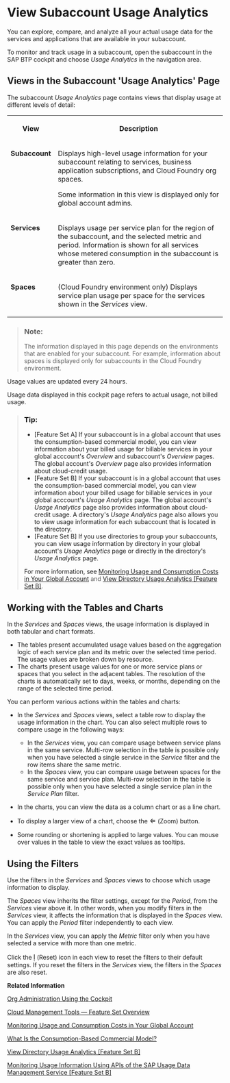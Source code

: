 <!-- loio8f4d9db9ecb34b08865c2c7a61d7719f -->

<link rel="stylesheet" type="text/css" href="../css/sap-icons.css"/>

# View Subaccount Usage Analytics

You can explore, compare, and analyze all your actual usage data for the services and applications that are available in your subaccount.

To monitor and track usage in a subaccount, open the subaccount in the SAP BTP cockpit and choose *Usage Analytics* in the navigation area.



<a name="loio8f4d9db9ecb34b08865c2c7a61d7719f__section_xyh_sjc_tdb"/>

## Views in the Subaccount 'Usage Analytics' Page

The subaccount *Usage Analytics* page contains views that display usage at different levels of detail:


<table>
<tr>
<th valign="top">

View

</th>
<th valign="top">

Description

</th>
</tr>
<tr>
<td valign="top">

**Subaccount** 

</td>
<td valign="top">

Displays high-level usage information for your subaccount relating to services, business application subscriptions, and Cloud Foundry org spaces.

Some information in this view is displayed only for global account admins.

</td>
</tr>
<tr>
<td valign="top">

**Services** 

</td>
<td valign="top">

Displays usage per service plan for the region of the subaccount, and the selected metric and period. Information is shown for all services whose metered consumption in the subaccount is greater than zero.

</td>
</tr>
<tr>
<td valign="top">

**Spaces** 

</td>
<td valign="top">

\(Cloud Foundry environment only\) Displays service plan usage per space for the services shown in the *Services* view.

</td>
</tr>
</table>

> ### Note:  
> The information displayed in this page depends on the environments that are enabled for your subaccount. For example, information about spaces is displayed only for subaccounts in the Cloud Foundry environment.

Usage values are updated every 24 hours.

Usage data displayed in this cockpit page refers to actual usage, not billed usage.

> ### Tip:  
> -   \[Feature Set A\] If your subaccount is in a global account that uses the consumption-based commercial model, you can view information about your billed usage for billable services in your global acccount's *Overview* and subaccount's *Overview* pages. The global account's *Overview* page also provides information about cloud-credit usage.
> -   \[Feature Set B\] If your subaccount is in a global account that uses the consumption-based commercial model, you can view information about your billed usage for billable services in your global acccount's *Usage Analytics* page. The global account's *Usage Analytics* page also provides information about cloud-credit usage. A directory's *Usage Analytics* page also allows you to view usage information for each subaccount that is located in the directory.
> -   \[Feature Set B\] If you use directories to group your subaccounts, you can view usage information by directory in your global account's *Usage Analytics* page or directly in the directory's *Usage Analytics* page.
> 
> For more information, see [Monitoring Usage and Consumption Costs in Your Global Account](monitoring-usage-and-consumption-costs-in-your-global-account-de6f0db.md) and [View Directory Usage Analytics \[Feature Set B\]](view-directory-usage-analytics-feature-set-b-a287782.md).



<a name="loio8f4d9db9ecb34b08865c2c7a61d7719f__section_ynm_hd4_tdb"/>

## Working with the Tables and Charts

In the *Services* and *Spaces* views, the usage information is displayed in both tabular and chart formats.

-   The tables present accumulated usage values based on the aggregation logic of each service plan and its metric over the selected time period. The usage values are broken down by resource.
-   The charts present usage values for one or more service plans or spaces that you select in the adjacent tables. The resolution of the charts is automatically set to days, weeks, or months, depending on the range of the selected time period.

You can perform various actions within the tables and charts:

-   In the *Services* and *Spaces* views, select a table row to display the usage information in the chart. You can also select multiple rows to compare usage in the following ways:
    -   In the *Services* view, you can compare usage between service plans in the same service. Multi-row selection in the table is possible only when you have selected a single service in the *Service* filter and the row items share the same metric.
    -   In the *Spaces* view, you can compare usage between spaces for the same service and service plan. Multi-row selection in the table is possible only when you have selected a single service plan in the *Service Plan* filter.

-   In the charts, you can view the data as a column chart or as a line chart.
-   To display a larger view of a chart, choose the <span style="font-size:16px;"><span class="SAP-icons-V5"></span></span> \(Zoom\) button.
-   Some rounding or shortening is applied to large values. You can mouse over values in the table to view the exact values as tooltips.



<a name="loio8f4d9db9ecb34b08865c2c7a61d7719f__section_bqr_pd4_tdb"/>

## Using the Filters

Use the filters in the *Services* and *Spaces* views to choose which usage information to display.

The *Spaces* view inherits the filter settings, except for the *Period*, from the *Services* view above it. In other words, when you modify filters in the *Services* view, it affects the information that is displayed in the *Spaces* view. You can apply the *Period* filter independently to each view.

In the *Services* view, you can apply the *Metric* filter only when you have selected a service with more than one metric.

Click the <span style="font-size:16px;"><span class="SAP-icons-V5"></span></span> \(Reset\) icon in each view to reset the filters to their default settings. If you reset the filters in the *Services* view, the filters in the *Spaces* are also reset.

**Related Information**  


[Org Administration Using the Cockpit](org-administration-using-the-cockpit-c4c25cc.md "In the Cloud Foundry enviroment, manage orgs, spaces and space quota plans using the SAP BTP cockpit.")

[Cloud Management Tools — Feature Set Overview](../10-concepts/cloud-management-tools-feature-set-overview-caf4e4e.md "Cloud management tools represent the group of technologies designed for managing SAP BTP.")

[Monitoring Usage and Consumption Costs in Your Global Account](monitoring-usage-and-consumption-costs-in-your-global-account-de6f0db.md "SAP BTP cockpit supports advanced usage and cost monitoring of services in your global account. You can compare the usage and costs of multiple services and subaccounts, see monthly trends, and drill into subaccounts and service plans for detailed information.")

[What Is the Consumption-Based Commercial Model?](../10-concepts/what-is-the-consumption-based-commercial-model-7047eb4.md "With the consumption-based model, your organization purchases an entitlement to all current and future SAP BTP services that are eligible for this model. Throughout the duration of your contract, you have complete flexibility to turn services on and off and to switch between services as your business requires.")

[View Directory Usage Analytics \[Feature Set B\]](view-directory-usage-analytics-feature-set-b-a287782.md "You can explore, compare, and analyze all your actual usage data for the services and applications that are available in your directory.")

[Monitoring Usage Information Using APIs of the SAP Usage Data Management Service \[Feature Set B\]](monitoring-usage-information-using-apis-of-the-sap-usage-data-management-service-featur-bf2b304.md "Provides information about using the Resource Consumption APIs of the SAP Usage Data Management service for SAP BTP for gathering, storing, and making usage information available for all services and applications in all regions in a cloud deployment. This information is for the purpose of central analysis, reporting, and license auditing.")

